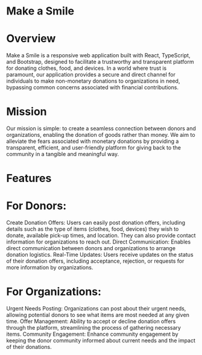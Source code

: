 # Make a Smile

# Overview
Make a Smile is a responsive web application built with React, TypeScript, and Bootstrap, designed to facilitate a trustworthy and transparent platform for donating clothes, food, and devices. In a world where trust is paramount, our application provides a secure and direct channel for individuals to make non-monetary donations to organizations in need, bypassing common concerns associated with financial contributions.

# Mission
Our mission is simple: to create a seamless connection between donors and organizations, enabling the donation of goods rather than money. We aim to alleviate the fears associated with monetary donations by providing a transparent, efficient, and user-friendly platform for giving back to the community in a tangible and meaningful way.

# Features

# For Donors:
Create Donation Offers: Users can easily post donation offers, including details such as the type of items (clothes, food, devices) they wish to donate, available pick-up times, and location. They can also provide contact information for organizations to reach out.
Direct Communication: Enables direct communication between donors and organizations to arrange donation logistics.
Real-Time Updates: Users receive updates on the status of their donation offers, including acceptance, rejection, or requests for more information by organizations.
# For Organizations:
Urgent Needs Posting: Organizations can post about their urgent needs, allowing potential donors to see what items are most needed at any given time.
Offer Management: Ability to accept or decline donation offers through the platform, streamlining the process of gathering necessary items.
Community Engagement: Enhance community engagement by keeping the donor community informed about current needs and the impact of their donations.
